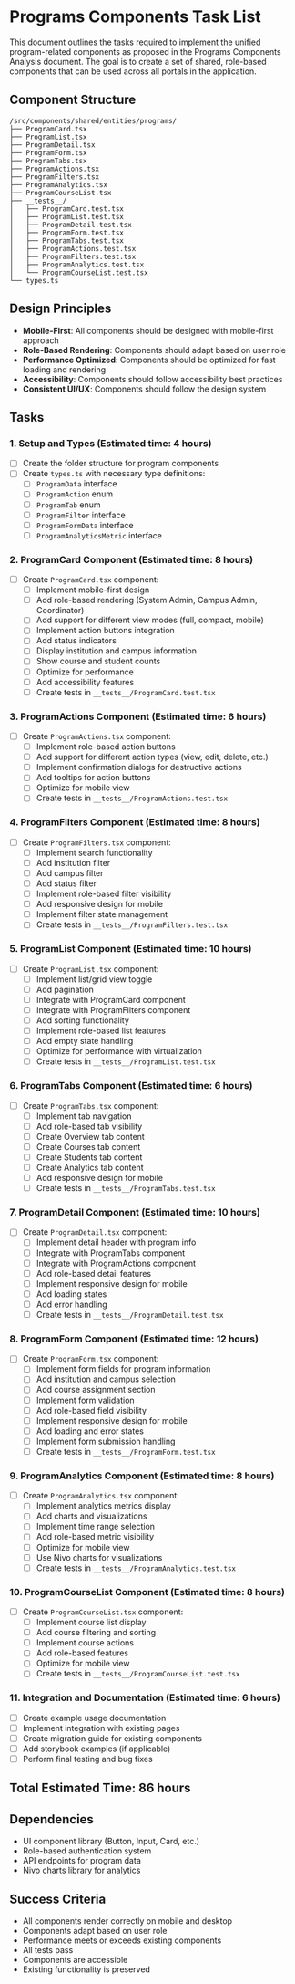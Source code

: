 # Programs Components Task List

This document outlines the tasks required to implement the unified program-related components as proposed in the Programs Components Analysis document. The goal is to create a set of shared, role-based components that can be used across all portals in the application.

## Component Structure

```
/src/components/shared/entities/programs/
├── ProgramCard.tsx
├── ProgramList.tsx
├── ProgramDetail.tsx
├── ProgramForm.tsx
├── ProgramTabs.tsx
├── ProgramActions.tsx
├── ProgramFilters.tsx
├── ProgramAnalytics.tsx
├── ProgramCourseList.tsx
├── __tests__/
│   ├── ProgramCard.test.tsx
│   ├── ProgramList.test.tsx
│   ├── ProgramDetail.test.tsx
│   ├── ProgramForm.test.tsx
│   ├── ProgramTabs.test.tsx
│   ├── ProgramActions.test.tsx
│   ├── ProgramFilters.test.tsx
│   ├── ProgramAnalytics.test.tsx
│   └── ProgramCourseList.test.tsx
└── types.ts
```

## Design Principles

- **Mobile-First**: All components should be designed with mobile-first approach
- **Role-Based Rendering**: Components should adapt based on user role
- **Performance Optimized**: Components should be optimized for fast loading and rendering
- **Accessibility**: Components should follow accessibility best practices
- **Consistent UI/UX**: Components should follow the design system

## Tasks

### 1. Setup and Types (Estimated time: 4 hours)

- [ ] Create the folder structure for program components
- [ ] Create `types.ts` with necessary type definitions:
  - [ ] `ProgramData` interface
  - [ ] `ProgramAction` enum
  - [ ] `ProgramTab` enum
  - [ ] `ProgramFilter` interface
  - [ ] `ProgramFormData` interface
  - [ ] `ProgramAnalyticsMetric` interface

### 2. ProgramCard Component (Estimated time: 8 hours)

- [ ] Create `ProgramCard.tsx` component:
  - [ ] Implement mobile-first design
  - [ ] Add role-based rendering (System Admin, Campus Admin, Coordinator)
  - [ ] Add support for different view modes (full, compact, mobile)
  - [ ] Implement action buttons integration
  - [ ] Add status indicators
  - [ ] Display institution and campus information
  - [ ] Show course and student counts
  - [ ] Optimize for performance
  - [ ] Add accessibility features
  - [ ] Create tests in `__tests__/ProgramCard.test.tsx`

### 3. ProgramActions Component (Estimated time: 6 hours)

- [ ] Create `ProgramActions.tsx` component:
  - [ ] Implement role-based action buttons
  - [ ] Add support for different action types (view, edit, delete, etc.)
  - [ ] Implement confirmation dialogs for destructive actions
  - [ ] Add tooltips for action buttons
  - [ ] Optimize for mobile view
  - [ ] Create tests in `__tests__/ProgramActions.test.tsx`

### 4. ProgramFilters Component (Estimated time: 8 hours)

- [ ] Create `ProgramFilters.tsx` component:
  - [ ] Implement search functionality
  - [ ] Add institution filter
  - [ ] Add campus filter
  - [ ] Add status filter
  - [ ] Implement role-based filter visibility
  - [ ] Add responsive design for mobile
  - [ ] Implement filter state management
  - [ ] Create tests in `__tests__/ProgramFilters.test.tsx`

### 5. ProgramList Component (Estimated time: 10 hours)

- [ ] Create `ProgramList.tsx` component:
  - [ ] Implement list/grid view toggle
  - [ ] Add pagination
  - [ ] Integrate with ProgramCard component
  - [ ] Integrate with ProgramFilters component
  - [ ] Add sorting functionality
  - [ ] Implement role-based list features
  - [ ] Add empty state handling
  - [ ] Optimize for performance with virtualization
  - [ ] Create tests in `__tests__/ProgramList.test.tsx`

### 6. ProgramTabs Component (Estimated time: 6 hours)

- [ ] Create `ProgramTabs.tsx` component:
  - [ ] Implement tab navigation
  - [ ] Add role-based tab visibility
  - [ ] Create Overview tab content
  - [ ] Create Courses tab content
  - [ ] Create Students tab content
  - [ ] Create Analytics tab content
  - [ ] Add responsive design for mobile
  - [ ] Create tests in `__tests__/ProgramTabs.test.tsx`

### 7. ProgramDetail Component (Estimated time: 10 hours)

- [ ] Create `ProgramDetail.tsx` component:
  - [ ] Implement detail header with program info
  - [ ] Integrate with ProgramTabs component
  - [ ] Integrate with ProgramActions component
  - [ ] Add role-based detail features
  - [ ] Implement responsive design for mobile
  - [ ] Add loading states
  - [ ] Add error handling
  - [ ] Create tests in `__tests__/ProgramDetail.test.tsx`

### 8. ProgramForm Component (Estimated time: 12 hours)

- [ ] Create `ProgramForm.tsx` component:
  - [ ] Implement form fields for program information
  - [ ] Add institution and campus selection
  - [ ] Add course assignment section
  - [ ] Implement form validation
  - [ ] Add role-based field visibility
  - [ ] Implement responsive design for mobile
  - [ ] Add loading and error states
  - [ ] Implement form submission handling
  - [ ] Create tests in `__tests__/ProgramForm.test.tsx`

### 9. ProgramAnalytics Component (Estimated time: 8 hours)

- [ ] Create `ProgramAnalytics.tsx` component:
  - [ ] Implement analytics metrics display
  - [ ] Add charts and visualizations
  - [ ] Implement time range selection
  - [ ] Add role-based metric visibility
  - [ ] Optimize for mobile view
  - [ ] Use Nivo charts for visualizations
  - [ ] Create tests in `__tests__/ProgramAnalytics.test.tsx`

### 10. ProgramCourseList Component (Estimated time: 8 hours)

- [ ] Create `ProgramCourseList.tsx` component:
  - [ ] Implement course list display
  - [ ] Add course filtering and sorting
  - [ ] Implement course actions
  - [ ] Add role-based features
  - [ ] Optimize for mobile view
  - [ ] Create tests in `__tests__/ProgramCourseList.test.tsx`

### 11. Integration and Documentation (Estimated time: 6 hours)

- [ ] Create example usage documentation
- [ ] Implement integration with existing pages
- [ ] Create migration guide for existing components
- [ ] Add storybook examples (if applicable)
- [ ] Perform final testing and bug fixes

## Total Estimated Time: 86 hours

## Dependencies

- UI component library (Button, Input, Card, etc.)
- Role-based authentication system
- API endpoints for program data
- Nivo charts library for analytics

## Success Criteria

- All components render correctly on mobile and desktop
- Components adapt based on user role
- Performance meets or exceeds existing components
- All tests pass
- Components are accessible
- Existing functionality is preserved
